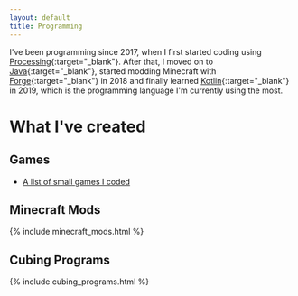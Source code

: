 ```yaml
---
layout: default
title: Programming
---
```

I've been programming since 2017, when I first started coding using [Processing](https://processing.org/){:target="_blank"}.
After that, I moved on to [Java](https://www.oracle.com/java/technologies/){:target="_blank"}, started modding Minecraft with [Forge](http://minecraftforge.net/){:target="_blank"} in 2018
and finally learned [Kotlin](https://kotlinlang.org/){:target="_blank"} in 2019, which is the programming language I'm currently using the most.  

# What I've created

## Games
* [A list of small games I coded](programming/small_games.html)

## Minecraft Mods
{% include minecraft_mods.html %}

## Cubing Programs
{% include cubing_programs.html %}